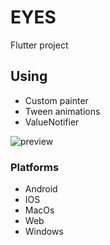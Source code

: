 # EYES

Flutter project

## Using
- Custom painter
- Tween animations
- ValueNotifier

![preview](preview.gif)

### Platforms
- Android
- IOS
- MacOs
- Web
- Windows

